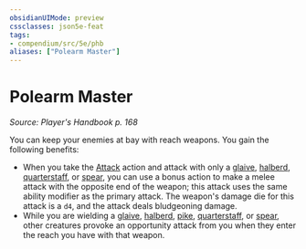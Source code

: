 ```yaml
---
obsidianUIMode: preview
cssclasses: json5e-feat
tags:
- compendium/src/5e/phb
aliases: ["Polearm Master"]
---
```

# Polearm Master
*Source: Player's Handbook p. 168*  

You can keep your enemies at bay with reach weapons. You gain the following benefits:

- When you take the [Attack](../../Rules%20&%20Options/5e%20Rules/actions.md##Attack) action and attack with only a [glaive](glaive.md#), [halberd](halberd.md#), [quarterstaff](quarterstaff.md#), or [spear](spear.md#), you can use a bonus action to make a melee attack with the opposite end of the weapon; this attack uses the same ability modifier as the primary attack. The weapon's damage die for this attack is a `d4`, and the attack deals bludgeoning damage.  
- While you are wielding a [glaive](glaive.md#.md#), [halberd](halberd.md#.md#), [pike](pike.md#), [quarterstaff](quarterstaff.md#.md#), or [spear](spear.md#.md#), other creatures provoke an opportunity attack from you when they enter the reach you have with that weapon.